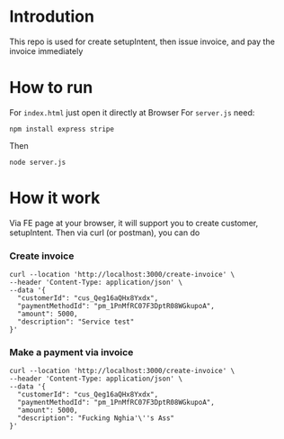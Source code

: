 # Introdution
This repo is used for create setupIntent, then issue invoice, and pay the invoice immediately

# How to run
For `index.html` just open it directly at Browser
For `server.js` need: 
```
npm install express stripe
```
Then
```
node server.js
```

# How it work
Via FE page at your browser, it will support you to create customer, setupIntent.
Then via curl (or postman), you can do 
### Create invoice
```
curl --location 'http://localhost:3000/create-invoice' \
--header 'Content-Type: application/json' \
--data '{
  "customerId": "cus_Qeg16aQHx8Yxdx",
  "paymentMethodId": "pm_1PnMfRC07F3DptR08WGkupoA",
  "amount": 5000,
  "description": "Service test"
}'
```
### Make a payment via invoice
```
curl --location 'http://localhost:3000/create-invoice' \
--header 'Content-Type: application/json' \
--data '{
  "customerId": "cus_Qeg16aQHx8Yxdx",
  "paymentMethodId": "pm_1PnMfRC07F3DptR08WGkupoA",
  "amount": 5000,
  "description": "Fucking Nghia'\''s Ass"
}'
```
